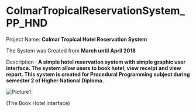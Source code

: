 # ColmarTropicalReservationSystem_PP_HND
Project Name: **Colmar Tropical Hotel Reservation System**

The System was Created from **March until April 2018**

Description : **A simple hotel reservation system with simple graphic user interface. The system allow users to book hotel, view receipt and view report. This system is created for Procedural Programming subject during semester 2 of Higher National Diploma.**

![Picture1](https://user-images.githubusercontent.com/106755586/225034003-0d45ac33-6184-4196-a16f-d33957946984.png)

(The Book Hotel interface)
